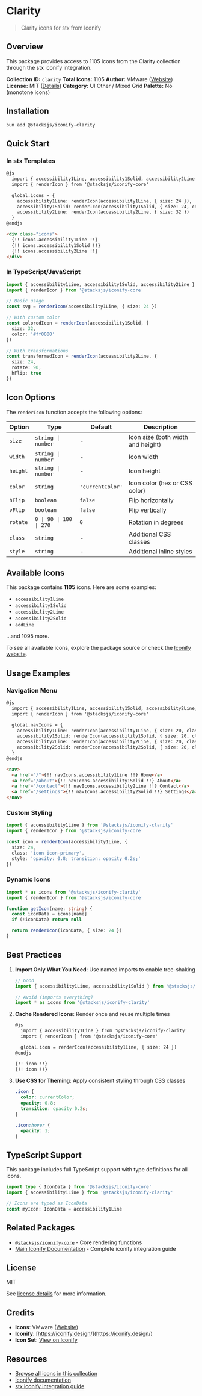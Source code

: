 # Clarity

> Clarity icons for stx from Iconify

## Overview

This package provides access to 1105 icons from the Clarity collection through the stx iconify integration.

**Collection ID:** `clarity`
**Total Icons:** 1105
**Author:** VMware ([Website](https://github.com/vmware/clarity))
**License:** MIT ([Details](https://github.com/vmware/clarity-assets/blob/master/LICENSE))
**Category:** UI Other / Mixed Grid
**Palette:** No (monotone icons)

## Installation

```bash
bun add @stacksjs/iconify-clarity
```

## Quick Start

### In stx Templates

```html
@js
  import { accessibility1Line, accessibility1Solid, accessibility2Line } from '@stacksjs/iconify-clarity'
  import { renderIcon } from '@stacksjs/iconify-core'

  global.icons = {
    accessibility1Line: renderIcon(accessibility1Line, { size: 24 }),
    accessibility1Solid: renderIcon(accessibility1Solid, { size: 24, color: '#4a90e2' }),
    accessibility2Line: renderIcon(accessibility2Line, { size: 32 })
  }
@endjs

<div class="icons">
  {!! icons.accessibility1Line !!}
  {!! icons.accessibility1Solid !!}
  {!! icons.accessibility2Line !!}
</div>
```

### In TypeScript/JavaScript

```typescript
import { accessibility1Line, accessibility1Solid, accessibility2Line } from '@stacksjs/iconify-clarity'
import { renderIcon } from '@stacksjs/iconify-core'

// Basic usage
const svg = renderIcon(accessibility1Line, { size: 24 })

// With custom color
const coloredIcon = renderIcon(accessibility1Solid, {
  size: 32,
  color: '#ff0000'
})

// With transformations
const transformedIcon = renderIcon(accessibility2Line, {
  size: 24,
  rotate: 90,
  hFlip: true
})
```

## Icon Options

The `renderIcon` function accepts the following options:

| Option | Type | Default | Description |
|--------|------|---------|-------------|
| `size` | `string \| number` | - | Icon size (both width and height) |
| `width` | `string \| number` | - | Icon width |
| `height` | `string \| number` | - | Icon height |
| `color` | `string` | `'currentColor'` | Icon color (hex or CSS color) |
| `hFlip` | `boolean` | `false` | Flip horizontally |
| `vFlip` | `boolean` | `false` | Flip vertically |
| `rotate` | `0 \| 90 \| 180 \| 270` | `0` | Rotation in degrees |
| `class` | `string` | - | Additional CSS classes |
| `style` | `string` | - | Additional inline styles |

## Available Icons

This package contains **1105** icons. Here are some examples:

- `accessibility1Line`
- `accessibility1Solid`
- `accessibility2Line`
- `accessibility2Solid`
- `addLine`

...and 1095 more.

To see all available icons, explore the package source or check the [Iconify website](https://icon-sets.iconify.design/clarity/).

## Usage Examples

### Navigation Menu

```html
@js
  import { accessibility1Line, accessibility1Solid, accessibility2Line, accessibility2Solid } from '@stacksjs/iconify-clarity'
  import { renderIcon } from '@stacksjs/iconify-core'

  global.navIcons = {
    accessibility1Line: renderIcon(accessibility1Line, { size: 20, class: 'nav-icon' }),
    accessibility1Solid: renderIcon(accessibility1Solid, { size: 20, class: 'nav-icon' }),
    accessibility2Line: renderIcon(accessibility2Line, { size: 20, class: 'nav-icon' }),
    accessibility2Solid: renderIcon(accessibility2Solid, { size: 20, class: 'nav-icon' })
  }
@endjs

<nav>
  <a href="/">{!! navIcons.accessibility1Line !!} Home</a>
  <a href="/about">{!! navIcons.accessibility1Solid !!} About</a>
  <a href="/contact">{!! navIcons.accessibility2Line !!} Contact</a>
  <a href="/settings">{!! navIcons.accessibility2Solid !!} Settings</a>
</nav>
```

### Custom Styling

```typescript
import { accessibility1Line } from '@stacksjs/iconify-clarity'
import { renderIcon } from '@stacksjs/iconify-core'

const icon = renderIcon(accessibility1Line, {
  size: 24,
  class: 'icon icon-primary',
  style: 'opacity: 0.8; transition: opacity 0.2s;'
})
```

### Dynamic Icons

```typescript
import * as icons from '@stacksjs/iconify-clarity'
import { renderIcon } from '@stacksjs/iconify-core'

function getIcon(name: string) {
  const iconData = icons[name]
  if (!iconData) return null

  return renderIcon(iconData, { size: 24 })
}
```

## Best Practices

1. **Import Only What You Need**: Use named imports to enable tree-shaking
   ```typescript
   // Good
   import { accessibility1Line, accessibility1Solid } from '@stacksjs/iconify-clarity'

   // Avoid (imports everything)
   import * as icons from '@stacksjs/iconify-clarity'
   ```

2. **Cache Rendered Icons**: Render once and reuse multiple times
   ```html
   @js
     import { accessibility1Line } from '@stacksjs/iconify-clarity'
     import { renderIcon } from '@stacksjs/iconify-core'

     global.icon = renderIcon(accessibility1Line, { size: 24 })
   @endjs

   {!! icon !!}
   {!! icon !!}
   ```

3. **Use CSS for Theming**: Apply consistent styling through CSS classes
   ```css
   .icon {
     color: currentColor;
     opacity: 0.8;
     transition: opacity 0.2s;
   }

   .icon:hover {
     opacity: 1;
   }
   ```

## TypeScript Support

This package includes full TypeScript support with type definitions for all icons.

```typescript
import type { IconData } from '@stacksjs/iconify-core'
import { accessibility1Line } from '@stacksjs/iconify-clarity'

// Icons are typed as IconData
const myIcon: IconData = accessibility1Line
```

## Related Packages

- [`@stacksjs/iconify-core`](../iconify-core) - Core rendering functions
- [Main Iconify Documentation](../../docs/iconify.md) - Complete iconify integration guide

## License

MIT

See [license details](https://github.com/vmware/clarity-assets/blob/master/LICENSE) for more information.

## Credits

- **Icons**: VMware ([Website](https://github.com/vmware/clarity))
- **Iconify**: [https://iconify.design/](https://iconify.design/)
- **Icon Set**: [View on Iconify](https://icon-sets.iconify.design/clarity/)

## Resources

- [Browse all icons in this collection](https://icon-sets.iconify.design/clarity/)
- [Iconify documentation](https://iconify.design/docs/)
- [stx iconify integration guide](../../docs/iconify.md)
